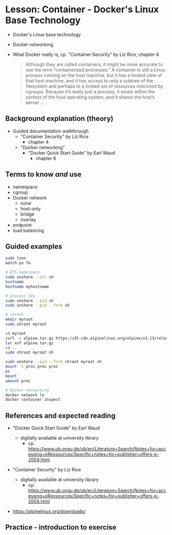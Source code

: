 # Lesson: Container - Docker's Linux Base Technology

- Docker's Linux base technology

- Docker networking

- What Docker really is, cp. "Container Security" by Liz Rice, chapter 4

  > Although they are called containers, it might be more accurate to use the term “containerized
  > processes.” A container is still a Linux process running on the host machine, but it has a
  > limited view of that host machine, and it has access to only a subtree of the filesystem and
  > perhaps to a limited set of resources restricted by cgroups. Because it’s really just a
  > process, it exists within the context of the host operating system, and it shares the host’s
  > kernel ...

## Background explanation (theory)

- Guided documentation walkthrough
  - "Container Security" by Liz Rice
    - chapter 4
  - "Docker networking"
    - "Docker Quick Start Guide" by Earl Waud
      - chapter 6

## Terms to know *and* use

- namespace
- cgroup
- Docker network
  - none
  - host-only
  - bridge
  - overlay
- endpoint
- load balancing

## Guided examples

```bash
sudo lsns
watch ps fa

# UTS namespace
sudo unshare --uts sh
hostname
hostname myhostname

# process IDs
sudo unshare --pid sh
sudo unshare --pid --fork sh

# chroot
mkdir myroot
sudo chroot myroot

cd myroot
curl -o alpine.tar.gz https://dl-cdn.alpinelinux.org/alpine/v3.13/releases/x86_64/alpine-minirootfs-3.13.0-x86_64.tar.gz
tar xvf alpine.tar.gz
cd ..
sudo chroot myroot sh

sudo unshare --pid --fork chroot myroot sh
mount -t proc proc proc
ps
mount
umount proc

# Docker networking
docker network ls
docker container inspect

```

## References and expected reading

- "Docker Quick Start Guide" by Earl Waud
  - digitally available at university library
    - cp. https://www.ub.ovgu.de/ub/en/Literature+Search/Notes+for+accessing+eRessources/Specific+notes+for+publisher+offers-p-2004.html

- "Container Security" by Liz Rice
  - digitally available at university library
    - cp. https://www.ub.ovgu.de/ub/en/Literature+Search/Notes+for+accessing+eRessources/Specific+notes+for+publisher+offers-p-2004.html

- https://alpinelinux.org/downloads/

## Practice - introduction to exercise